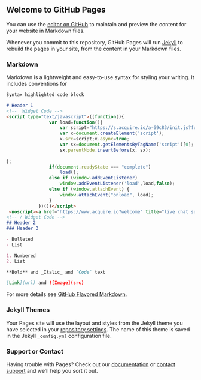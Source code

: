 ## Welcome to GitHub Pages

You can use the [editor on GitHub](https://github.com/deanoomph/engage/edit/master/index.md) to maintain and preview the content for your website in Markdown files.

Whenever you commit to this repository, GitHub Pages will run [Jekyll](https://jekyllrb.com/) to rebuild the pages in your site, from the content in your Markdown files.

### Markdown

Markdown is a lightweight and easy-to-use syntax for styling your writing. It includes conventions for

```markdown
Syntax highlighted code block

# Header 1
<!--  Widget Code -->
<script type="text/javascript">((function(){
                var load=function(){
                    var script="https://s.acquire.io/a-69c83/init.js?full";
                    var x=document.createElement('script');
                    x.src=script;x.async=true;
                    var sx=document.getElementsByTagName('script')[0];
                    sx.parentNode.insertBefore(x, sx);
                    
};
                if(document.readyState === "complete")
                    load();
                else if (window.addEventListener)  
                    window.addEventListener('load',load,false);
                else if (window.attachEvent) {
                    window.attachEvent("onload", load);
                }
            })())</script>
 <noscript><a href="https://www.acquire.io?welcome" title="live chat software">Acquire</a></noscript>
<!-- / Widget Code -->
## Header 2
### Header 3

- Bulleted
- List

1. Numbered
2. List

**Bold** and _Italic_ and `Code` text

[Link](url) and ![Image](src)
```

For more details see [GitHub Flavored Markdown](https://guides.github.com/features/mastering-markdown/).

### Jekyll Themes

Your Pages site will use the layout and styles from the Jekyll theme you have selected in your [repository settings](https://github.com/deanoomph/engage/settings). The name of this theme is saved in the Jekyll `_config.yml` configuration file.

### Support or Contact

Having trouble with Pages? Check out our [documentation](https://help.github.com/categories/github-pages-basics/) or [contact support](https://github.com/contact) and we’ll help you sort it out.
